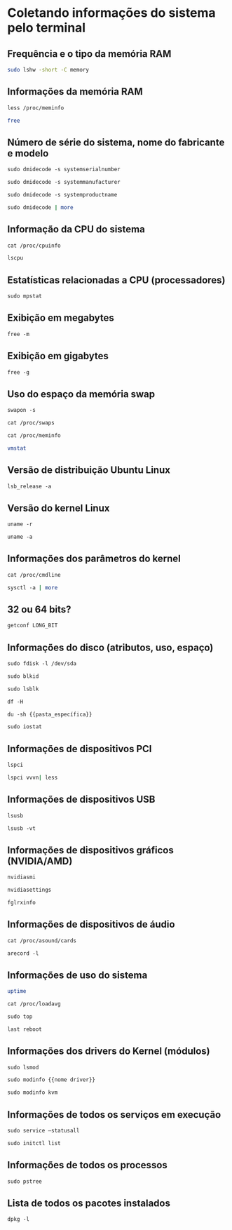 # Coletando informações do sistema pelo terminal

## Frequência e o tipo da memória RAM

```bash
sudo lshw -short -C memory

```

## Informações da memória RAM

```bash
less /proc/meminfo

```

```bash
free

```

## Número de série do sistema, nome do fabricante e modelo

```bash
sudo dmidecode -­s system­serial­number

```

```bash
sudo dmidecode ­-s system­manufacturer

```

```bash
sudo dmidecode ­-s system­product­name

```

```bash
sudo dmidecode | more

```

## Informação da CPU do sistema

```bash
cat /proc/cpuinfo

```

```bash
lscpu

```

## Estatísticas relacionadas a CPU (processadores)

```bash
sudo mpstat

```

## Exibição em megabytes

```bash
free ­-m

```

## Exibição em gigabytes

```bash
free ­-g

```

## Uso do espaço da memória swap

```bash
swapon -­s

```

```bash
cat /proc/swaps

```

```bash
cat /proc/meminfo

```

```bash
vmstat

```

## Versão de distribuição Ubuntu Linux

```bash
lsb_release ­-a

```

## Versão do kernel Linux

```bash
uname ­-r

```

```bash
uname ­-a

```

## Informações dos parâmetros do kernel

```bash
cat /proc/cmdline

```

```bash
sysctl ­-a | more

```

## 32 ou 64 bits?

```bash
getconf LONG_BIT

```

## Informações do disco (atributos, uso, espaço)

```bash
sudo fdisk ­-l /dev/sda

```

```bash
sudo blkid

```

```bash
sudo lsblk

```

```bash
df ­-H

```

```bash
du -­sh {{pasta_específica}}

```

```bash
sudo iostat

```

## Informações de dispositivos PCI

```bash
lspci

```

```bash
lspci ­vvvn| less

```

## Informações de dispositivos USB

```bash
lsusb

```

```bash
lsusb ­-vt

```

## Informações de dispositivos gráficos (NVIDIA/AMD)

```bash
nvidia­smi

```

```bash
nvidia­settings

```

```bash
fglrxinfo

```

## Informações de dispositivos de áudio

```bash
cat /proc/asound/cards

```

```bash
arecord ­-l

```

## Informações de uso do sistema

```bash
uptime

```

```bash
cat /proc/loadavg

```

```bash
sudo top

```

```bash
last reboot

```

## Informações dos drivers do Kernel (módulos)

```bash
sudo lsmod

```

```bash
sudo modinfo {{nome driver}}

```

```bash
sudo modinfo kvm

```

## Informações de todos os serviços em execução

```bash
sudo service –status­all

```

```bash
sudo initctl list

```

## Informações de todos os processos

```bash
sudo pstree

```

## Lista de todos os pacotes instalados

```bash
dpkg ­-l

```

